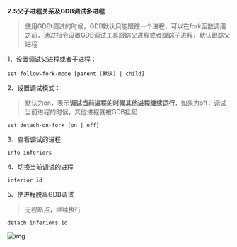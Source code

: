 **2.5父子进程关系及GDB调试多进程**



> 使用GDBt调试的时候，GDB默认只能跟踪一个进程，可以在fork函数调用之前，通过指令设置GDB调试工具跟踪父进程或者跟踪子进程，默认跟踪父进程

1、设置调试父进程或者子进程：

```
set follow-fork-mode [parent (默认) | child]
```



2、设置调试模式：

>默认为on，表示**调试当前进程的时候其他进程继续运行**，如果为off，调试当前进程的时候，其他进程就被GDB挂起

```
set detach-on-fork [on | off]
```



3、查看调试的进程

```
info inferiors
```



4、切换当前调试的进程

```
inferior id
```



5、使进程脱离GDB调试

>无视断点，继续执行

```
detach inferiors id
```



![img](https://gitee.com/suyunzzz/img/raw/master/img/20210103165837.png)



